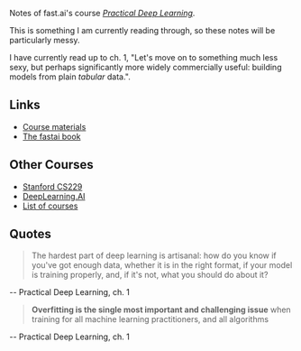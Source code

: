 Notes of fast.ai's course [*Practical Deep Learning*](https://course.fast.ai/).

This is something I am currently reading through, so these notes will be particularly messy.

I have currently read up to ch. 1, "Let's move on to something much less sexy, but perhaps significantly more widely commercially useful: building models from plain _tabular_ data.".

## Links

- [Course materials](https://course.fast.ai/)
- [The fastai book](https://github.com/fastai/fastbook)

## Other Courses

- [Stanford CS229](https://cs229.stanford.edu/)
- [DeepLearning.AI](https://www.deeplearning.ai/)
- [List of courses](https://github.com/SkalskiP/courses)

## Quotes

>The hardest part of deep learning is artisanal: how do you know if you've got enough data, whether it is in the right format, if your model is training properly, and, if it's not, what you should do about it?

-- Practical Deep Learning, ch. 1

>**Overfitting is the single most important and challenging issue** when training for all machine learning practitioners, and all algorithms

-- Practical Deep Learning, ch. 1